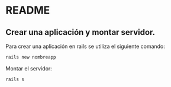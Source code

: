 # README

## Crear una aplicación y montar servidor.
Para crear una aplicación en rails se utiliza el siguiente comando:
```bash
rails new nombreapp
```
Montar el servidor:
```bash
rails s
```